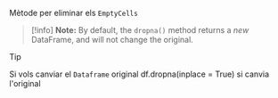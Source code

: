 Mètode per eliminar els `EmptyCells`

>[!info]
>**Note:** By default, the `dropna()` method returns a _new_ DataFrame, and will not change the original.
>

>[!tip]
>Si vols canviar el `Dataframe` original
>df.dropna(inplace = True) si canvia l'original




